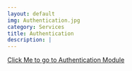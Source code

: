 ```yaml
---
layout: default
img: Authentication.jpg
category: Services
title: Authentication
description: |
---
```

 [Click Me to go to Authentication Module](../modules/authentication.md) 
